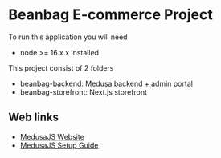 # Beanbag E-commerce Project

To run this application you will need

- node >= 16.x.x installed

This project consist of 2 folders

- beanbag-backend: Medusa backend + admin portal
- beanbag-storefront: Next.js storefront

## Web links

- [MedusaJS Website](https://medusajs.com/)
- [MedusaJS Setup Guide](https://docs.medusajs.com/create-medusa-app)
